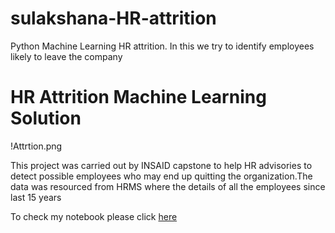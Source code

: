 # sulakshana-HR-attrition
Python Machine Learning HR attrition. In this we try to identify employees likely to leave the company
# HR Attrition Machine Learning Solution
!Attrtion.png

This project was carried out by INSAID capstone to help HR advisories to detect possible employees who may end up quitting the organization.The data was resourced from HRMS where the details of all the employees since last 15 years 

To check my notebook please click [here](https://github.com/sulakshana-athare/sulakshana-HR-attrition/blob/main/HR_attrition.ipynb)
